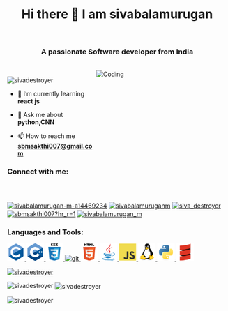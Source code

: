 

<!--
**sivadestroyer/sivadestroyer** is a ✨ _special_ ✨ repository because its `README.md` (this file) appears on your GitHub profile.

Here are some ideas to get you started:

- 🔭 I’m currently working on ...
- 🌱 I’m currently learning ...
- 👯 I’m looking to collaborate on ...
- 🤔 I’m looking for help with ...
- 💬 Ask me about ...
- 📫 How to reach me: ...
- 😄 Pronouns: ...
- ⚡ Fun fact: ...
-->
<h1 align="center">Hi there 👋 I am sivabalamurugan </h1>
</br>
<h3 align="center">A passionate Software developer from India</h3>
</br>
<img align="right" alt="Coding" width="300" height="300" src="https://img.freepik.com/free-vector/hacker-operating-laptop-cartoon-icon-illustration-technology-icon-concept-isolated-flat-cartoon-style_138676-2387.jpg?w=740&t=st=1688717707~exp=1688718307~hmac=4b8b6d4ee3b01947ca43c9687c4ad7f9e8289c2b7e373758bb04290033946d3e">

<p align="left"> <img src="https://komarev.com/ghpvc/?username=sivadestroyer&label=Profile%20views&color=0e75b6&style=flat" alt="sivadestroyer" /> </p>

- 🌱 I’m currently learning **react js**

- 💬 Ask me about **python,CNN**

- 📫 How to reach me **sbmsakthi007@gmail.com**



<h3 align="left">Connect with me:</h3>
<p align="left">
<a href="https://linkedin.com/in/sivabalamurugan-m-a14469234" target="blank"><img align="center" src="https://raw.githubusercontent.com/rahuldkjain/github-profile-readme-generator/master/src/images/icons/Social/linked-in-alt.svg" alt="sivabalamurugan-m-a14469234" height="30" width="40" /></a>
<a href="https://instagram.com/sivabalamuruganm" target="blank"><img align="center" src="https://raw.githubusercontent.com/rahuldkjain/github-profile-readme-generator/master/src/images/icons/Social/instagram.svg" alt="sivabalamuruganm" height="30" width="40" /></a>
<a href="https://www.codechef.com/users/siva_destroyer" target="blank"><img align="center" src="https://cdn.jsdelivr.net/npm/simple-icons@3.1.0/icons/codechef.svg" alt="siva_destroyer" height="30" width="40" /></a>
<a href="https://www.hackerrank.com/sbmsakthi007?hr_r=1" target="blank"><img align="center" src="https://raw.githubusercontent.com/rahuldkjain/github-profile-readme-generator/master/src/images/icons/Social/hackerrank.svg" alt="sbmsakthi007?hr_r=1" height="30" width="40" /></a>
<a href="https://www.leetcode.com/sivabalamurugan_m" target="blank"><img align="center" src="https://raw.githubusercontent.com/rahuldkjain/github-profile-readme-generator/master/src/images/icons/Social/leet-code.svg" alt="sivabalamurugan_m" height="30" width="40" /></a>

</p>

<h3 align="left">Languages and Tools:</h3>
<p align="left"> <a href="https://www.cprogramming.com/" target="_blank" rel="noreferrer"> <img src="https://raw.githubusercontent.com/devicons/devicon/master/icons/c/c-original.svg" alt="c" width="40" height="40"/> </a> <a href="https://www.w3schools.com/cpp/" target="_blank" rel="noreferrer"> <img src="https://raw.githubusercontent.com/devicons/devicon/master/icons/cplusplus/cplusplus-original.svg" alt="cplusplus" width="40" height="40"/> </a> <a href="https://www.w3schools.com/css/" target="_blank" rel="noreferrer"> <img src="https://raw.githubusercontent.com/devicons/devicon/master/icons/css3/css3-original-wordmark.svg" alt="css3" width="40" height="40"/> </a> <a href="https://git-scm.com/" target="_blank" rel="noreferrer"> <img src="https://www.vectorlogo.zone/logos/git-scm/git-scm-icon.svg" alt="git" width="40" height="40"/> </a> <a href="https://www.w3.org/html/" target="_blank" rel="noreferrer"> <img src="https://raw.githubusercontent.com/devicons/devicon/master/icons/html5/html5-original-wordmark.svg" alt="html5" width="40" height="40"/> </a> <a href="https://www.java.com" target="_blank" rel="noreferrer"> <img src="https://raw.githubusercontent.com/devicons/devicon/master/icons/java/java-original.svg" alt="java" width="40" height="40"/> </a> <a href="https://developer.mozilla.org/en-US/docs/Web/JavaScript" target="_blank" rel="noreferrer"> <img src="https://raw.githubusercontent.com/devicons/devicon/master/icons/javascript/javascript-original.svg" alt="javascript" width="40" height="40"/> </a> <a href="https://www.linux.org/" target="_blank" rel="noreferrer"> <img src="https://raw.githubusercontent.com/devicons/devicon/master/icons/linux/linux-original.svg" alt="linux" width="40" height="40"/> </a> <a href="https://www.python.org" target="_blank" rel="noreferrer"> <img src="https://raw.githubusercontent.com/devicons/devicon/master/icons/python/python-original.svg" alt="python" width="40" height="40"/> </a> <a href="https://www.scala-lang.org" target="_blank" rel="noreferrer"> <img src="https://raw.githubusercontent.com/devicons/devicon/master/icons/scala/scala-original.svg" alt="scala" width="40" height="40"/> </a> </p>
  <p align="left"> <a href="https://github.com/ryo-ma/github-profile-trophy"><img src="https://github-profile-trophy.vercel.app/?username=sivadestroyer" alt="sivadestroyer" /></a> </p>

<p><img align="left" src="https://github-readme-stats.vercel.app/api/top-langs?username=sivadestroyer&show_icons=true&locale=en&layout=compact" alt="sivadestroyer" /></p>

<p>&nbsp;<img align="center" src="https://github-readme-stats.vercel.app/api?username=sivadestroyer&show_icons=true&locale=en" alt="sivadestroyer" /></p>

<p><img align="center" src="https://github-readme-streak-stats.herokuapp.com/?user=sivadestroyer&" alt="sivadestroyer" /></p>
